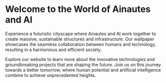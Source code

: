 <!--font:Poppins-->

# Welcome to the World of Ainautes and AI

Experience a futuristic cityscape where Ainautes and AI work together to create massive, sustainable structures and infrastructure. Our wallpaper showcases the seamless collaboration between humans and technology, resulting in a harmonious and efficient society.

Explore our website to learn more about the innovative technologies and groundbreaking projects that are shaping the future. Join us on this journey towards a better tomorrow, where human potential and artificial intelligence combine to achieve unprecedented heights.

<!--

Write me markdown content of website with wallpaper:

"A futuristic cityscape where Ainautes and AI work together to create massive, sustainable structures and infrastructure."

The header of the page should not be copy of the text but rather a real content of the website which is using this wallpaper.


---


# Welcome to the World of Ainautes and AI

Experience a futuristic cityscape where Ainautes and AI work together to create massive, sustainable structures and infrastructure. Our wallpaper showcases the seamless collaboration between humans and technology, resulting in a harmonious and efficient society.

Explore our website to learn more about the innovative technologies and groundbreaking projects that are shaping the future. Join us on this journey towards a better tomorrow, where human potential and artificial intelligence combine to achieve unprecedented heights.


---


Write me a Google font which is best fitting for the website.

Pick from the list:
- Lato
- Lobster
- Open Sans
- Cinzel Decorative
- Roboto
- Exo 2
- Cabin
- Futura
- Raleway
- Alegreya
- Orbitron
- Dancing Script
- Great Vibes
- Barlow Condensed
- IBM Plex Sans
- Cinzel
- Playfair Display
- Inter
- Creepster
- Poppins
- Cormorant Garamond
- Montserrat


Write just the font name nothing else.


---


Poppins

-->
